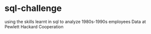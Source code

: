 # sql-challenge
using the skills learnt in sql to analyze 1980s-1990s employees Data at  Pewlett Hackard Cooperation
